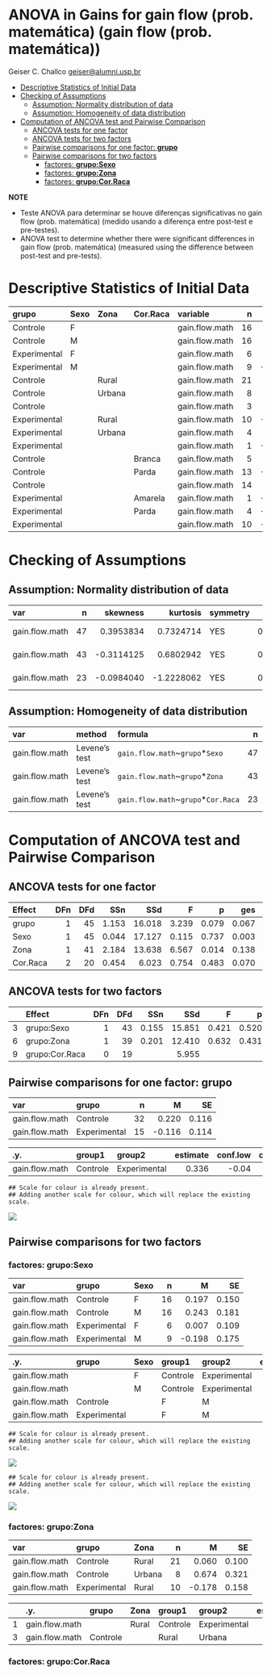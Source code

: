 ANOVA in Gains for gain flow (prob. matemática) (gain flow (prob.
matemática))
================
Geiser C. Challco <geiser@alumni.usp.br>

- [Descriptive Statistics of Initial
  Data](#descriptive-statistics-of-initial-data)
- [Checking of Assumptions](#checking-of-assumptions)
  - [Assumption: Normality distribution of
    data](#assumption-normality-distribution-of-data)
  - [Assumption: Homogeneity of data
    distribution](#assumption-homogeneity-of-data-distribution)
- [Computation of ANCOVA test and Pairwise
  Comparison](#computation-of-ancova-test-and-pairwise-comparison)
  - [ANCOVA tests for one factor](#ancova-tests-for-one-factor)
  - [ANCOVA tests for two factors](#ancova-tests-for-two-factors)
  - [Pairwise comparisons for one factor:
    **grupo**](#pairwise-comparisons-for-one-factor-grupo)
  - [Pairwise comparisons for two
    factors](#pairwise-comparisons-for-two-factors)
    - [factores: **grupo:Sexo**](#factores-gruposexo)
    - [factores: **grupo:Zona**](#factores-grupozona)
    - [factores: **grupo:Cor.Raca**](#factores-grupocorraca)

**NOTE**

- Teste ANOVA para determinar se houve diferenças significativas no gain
  flow (prob. matemática) (medido usando a diferença entre post-test e
  pre-testes).
- ANOVA test to determine whether there were significant differences in
  gain flow (prob. matemática) (measured using the difference between
  post-test and pre-tests).

# Descriptive Statistics of Initial Data

| grupo        | Sexo | Zona   | Cor.Raca | variable       |   n |   mean | median |    min |    max |    sd |    se |    ci |   iqr |
|:-------------|:-----|:-------|:---------|:---------------|----:|-------:|-------:|-------:|-------:|------:|------:|------:|------:|
| Controle     | F    |        |          | gain.flow.math |  16 |  0.197 |  0.222 | -0.889 |  1.222 | 0.600 | 0.150 | 0.320 | 0.694 |
| Controle     | M    |        |          | gain.flow.math |  16 |  0.243 |  0.264 | -0.778 |  2.111 | 0.724 | 0.181 | 0.386 | 0.660 |
| Experimental | F    |        |          | gain.flow.math |   6 |  0.007 |  0.111 | -0.403 |  0.222 | 0.268 | 0.109 | 0.281 | 0.389 |
| Experimental | M    |        |          | gain.flow.math |   9 | -0.198 |  0.000 | -1.222 |  0.333 | 0.526 | 0.175 | 0.405 | 0.667 |
| Controle     |      | Rural  |          | gain.flow.math |  21 |  0.060 |  0.222 | -0.778 |  0.778 | 0.460 | 0.100 | 0.209 | 0.556 |
| Controle     |      | Urbana |          | gain.flow.math |   8 |  0.674 |  0.722 | -0.889 |  2.111 | 0.909 | 0.321 | 0.760 | 0.903 |
| Controle     |      |        |          | gain.flow.math |   3 |  0.130 |  0.278 | -0.667 |  0.778 | 0.734 | 0.424 | 1.822 | 0.722 |
| Experimental |      | Rural  |          | gain.flow.math |  10 | -0.178 |  0.000 | -1.222 |  0.333 | 0.500 | 0.158 | 0.358 | 0.583 |
| Experimental |      | Urbana |          | gain.flow.math |   4 |  0.111 |  0.222 | -0.222 |  0.222 | 0.222 | 0.111 | 0.354 | 0.111 |
| Experimental |      |        |          | gain.flow.math |   1 | -0.403 | -0.403 | -0.403 | -0.403 |       |       |       | 0.000 |
| Controle     |      |        | Branca   | gain.flow.math |   5 |  0.222 |  0.333 | -0.556 |  0.778 | 0.484 | 0.217 | 0.601 | 0.111 |
| Controle     |      |        | Parda    | gain.flow.math |  13 | -0.017 | -0.111 | -0.889 |  0.778 | 0.589 | 0.163 | 0.356 | 0.778 |
| Controle     |      |        |          | gain.flow.math |  14 |  0.440 |  0.278 | -0.667 |  2.111 | 0.722 | 0.193 | 0.417 | 0.881 |
| Experimental |      |        | Amarela  | gain.flow.math |   1 | -0.403 | -0.403 | -0.403 | -0.403 |       |       |       | 0.000 |
| Experimental |      |        | Parda    | gain.flow.math |   4 | -0.167 | -0.111 | -0.778 |  0.333 | 0.533 | 0.266 | 0.848 | 0.778 |
| Experimental |      |        |          | gain.flow.math |  10 | -0.067 |  0.056 | -1.222 |  0.222 | 0.442 | 0.140 | 0.316 | 0.389 |

# Checking of Assumptions

## Assumption: Normality distribution of data

| var            |   n |   skewness |   kurtosis | symmetry | statistic | method       |         p | p.signif | normality |
|:---------------|----:|-----------:|-----------:|:---------|----------:|:-------------|----------:|:---------|:----------|
| gain.flow.math |  47 |  0.3953834 |  0.7324714 | YES      | 0.9671097 | Shapiro-Wilk | 0.2050756 | ns       | YES       |
| gain.flow.math |  43 | -0.3114125 |  0.6802942 | YES      | 0.9721576 | Shapiro-Wilk | 0.3742488 | ns       | YES       |
| gain.flow.math |  23 | -0.0984040 | -1.2228062 | YES      | 0.9542223 | Shapiro-Wilk | 0.3570678 | ns       | YES       |

## Assumption: Homogeneity of data distribution

| var            | method        | formula                              |   n | df1 | df2 | statistic |         p | p.signif |
|:---------------|:--------------|:-------------------------------------|----:|----:|----:|----------:|----------:|:---------|
| gain.flow.math | Levene’s test | `gain.flow.math`~`grupo`\*`Sexo`     |  47 |   3 |  43 | 0.7620489 | 0.5215873 | ns       |
| gain.flow.math | Levene’s test | `gain.flow.math`~`grupo`\*`Zona`     |  43 |   3 |  39 | 3.0118792 | 0.0415242 | \*       |
| gain.flow.math | Levene’s test | `gain.flow.math`~`grupo`\*`Cor.Raca` |  23 |   3 |  19 | 1.1051656 | 0.3714770 | ns       |

# Computation of ANCOVA test and Pairwise Comparison

## ANCOVA tests for one factor

| Effect   | DFn | DFd |   SSn |    SSd |     F |     p |   ges | p\<.05 |
|:---------|----:|----:|------:|-------:|------:|------:|------:|:-------|
| grupo    |   1 |  45 | 1.153 | 16.018 | 3.239 | 0.079 | 0.067 |        |
| Sexo     |   1 |  45 | 0.044 | 17.127 | 0.115 | 0.737 | 0.003 |        |
| Zona     |   1 |  41 | 2.184 | 13.638 | 6.567 | 0.014 | 0.138 | \*     |
| Cor.Raca |   2 |  20 | 0.454 |  6.023 | 0.754 | 0.483 | 0.070 |        |

## ANCOVA tests for two factors

|     | Effect         | DFn | DFd |   SSn |    SSd |     F |     p |   ges | p\<.05 |
|:----|:---------------|----:|----:|------:|-------:|------:|------:|------:|:-------|
| 3   | grupo:Sexo     |   1 |  43 | 0.155 | 15.851 | 0.421 | 0.520 | 0.010 |        |
| 6   | grupo:Zona     |   1 |  39 | 0.201 | 12.410 | 0.632 | 0.431 | 0.016 |        |
| 9   | grupo:Cor.Raca |   0 |  19 |       |  5.955 |       |       |       |        |

## Pairwise comparisons for one factor: **grupo**

| var            | grupo        |   n |      M |    SE |
|:---------------|:-------------|----:|-------:|------:|
| gain.flow.math | Controle     |  32 |  0.220 | 0.116 |
| gain.flow.math | Experimental |  15 | -0.116 | 0.114 |

| .y.            | group1   | group2       | estimate | conf.low | conf.high |    se | statistic |     p | p.adj | p.adj.signif |
|:---------------|:---------|:-------------|---------:|---------:|----------:|------:|----------:|------:|------:|:-------------|
| gain.flow.math | Controle | Experimental |    0.336 |    -0.04 |     0.712 | 0.187 |       1.8 | 0.079 | 0.079 | ns           |

    ## Scale for colour is already present.
    ## Adding another scale for colour, which will replace the existing scale.

![](C:/Users/geise/OneDrive/Workspace/WordGen-Stari-2/results/stari-gain.flow.math-Serie-6-ano-gain_files/figure-gfm/unnamed-chunk-18-1.png)<!-- -->

## Pairwise comparisons for two factors

### factores: **grupo:Sexo**

| var            | grupo        | Sexo |   n |      M |    SE |
|:---------------|:-------------|:-----|----:|-------:|------:|
| gain.flow.math | Controle     | F    |  16 |  0.197 | 0.150 |
| gain.flow.math | Controle     | M    |  16 |  0.243 | 0.181 |
| gain.flow.math | Experimental | F    |   6 |  0.007 | 0.109 |
| gain.flow.math | Experimental | M    |   9 | -0.198 | 0.175 |

| .y.            | grupo        | Sexo | group1   | group2       | estimate | conf.low | conf.high |    se | statistic |     p | p.adj | p.adj.signif |
|:---------------|:-------------|:-----|:---------|:-------------|---------:|---------:|----------:|------:|----------:|------:|------:|:-------------|
| gain.flow.math |              | F    | Controle | Experimental |    0.190 |   -0.396 |     0.777 | 0.291 |     0.655 | 0.516 | 0.516 | ns           |
| gain.flow.math |              | M    | Controle | Experimental |    0.441 |   -0.070 |     0.951 | 0.253 |     1.742 | 0.089 | 0.089 | ns           |
| gain.flow.math | Controle     |      | F        | M            |   -0.046 |   -0.479 |     0.387 | 0.215 |    -0.213 | 0.833 | 0.833 | ns           |
| gain.flow.math | Experimental |      | F        | M            |    0.204 |   -0.441 |     0.850 | 0.320 |     0.639 | 0.526 | 0.526 | ns           |

    ## Scale for colour is already present.
    ## Adding another scale for colour, which will replace the existing scale.

![](C:/Users/geise/OneDrive/Workspace/WordGen-Stari-2/results/stari-gain.flow.math-Serie-6-ano-gain_files/figure-gfm/unnamed-chunk-28-1.png)<!-- -->

    ## Scale for colour is already present.
    ## Adding another scale for colour, which will replace the existing scale.

![](C:/Users/geise/OneDrive/Workspace/WordGen-Stari-2/results/stari-gain.flow.math-Serie-6-ano-gain_files/figure-gfm/unnamed-chunk-29-1.png)<!-- -->

### factores: **grupo:Zona**

| var            | grupo        | Zona   |   n |      M |    SE |
|:---------------|:-------------|:-------|----:|-------:|------:|
| gain.flow.math | Controle     | Rural  |  21 |  0.060 | 0.100 |
| gain.flow.math | Controle     | Urbana |   8 |  0.674 | 0.321 |
| gain.flow.math | Experimental | Rural  |  10 | -0.178 | 0.158 |

|     | .y.            | grupo    | Zona  | group1   | group2       | estimate | conf.low | conf.high |    se | statistic |     p | p.adj | p.adj.signif |
|:----|:---------------|:---------|:------|:---------|:-------------|---------:|---------:|----------:|------:|----------:|------:|------:|:-------------|
| 1   | gain.flow.math |          | Rural | Controle | Experimental |    0.238 |   -0.217 |     0.693 | 0.224 |     1.062 | 0.295 | 0.295 | ns           |
| 3   | gain.flow.math | Controle |       | Rural    | Urbana       |   -0.613 |   -1.105 |    -0.121 | 0.242 |    -2.529 | 0.016 | 0.016 | \*           |

### factores: **grupo:Cor.Raca**
